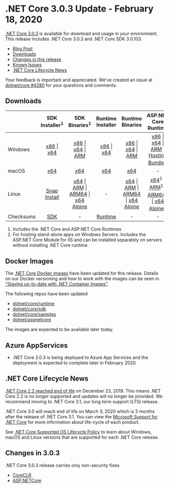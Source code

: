# .NET Core 3.0.3 Update - February 18, 2020

[.NET Core 3.0.3](https://dotnet.microsoft.com/download/dotnet/3.0) is available for download and usage in your environment. This release includes .NET Core 3.0.3 and .NET Core SDK 3.0.103.

* [Blog Post][dotnet-blog]
* [Downloads](#downloads)
* [Changes in this release](#changes-in-303)
* [Known Issues](../3.0-known-issues.md)
* [.NET Core Lifecycle News](#net-core-lifecycle-news)

Your feedback is important and appreciated. We've created an issue at [dotnet/core #4280](https://github.com/dotnet/core/issues/4280) for your questions and comments.

## Downloads

|           | SDK Installer<sup>1</sup>                        | SDK Binaries<sup>1</sup>                 | Runtime Installer                                        | Runtime Binaries                                 | ASP.NET Core Runtime           | Windows Desktop Runtime           |
| --------- | :------------------------------------------:     | :----------------------:                 | :---------------------------:                            | :-------------------------:                      | :-----------------:            |:-----------------:            |
| Windows   | [x86][dotnet-sdk-win-x86.exe] \| [x64][dotnet-sdk-win-x64.exe] | [x86][dotnet-sdk-win-x86.zip] \| [x64][dotnet-sdk-win-x64.zip] \| [ARM][dotnet-sdk-win-arm.zip] | [x86][dotnet-runtime-win-x86.exe] \| [x64][dotnet-runtime-win-x64.exe] | [x86][dotnet-runtime-win-x86.zip] \| [x64][dotnet-runtime-win-x64.zip] \| [ARM][dotnet-runtime-win-arm.zip]  | [x86][aspnetcore-runtime-win-x86.exe] \| [x64][aspnetcore-runtime-win-x64.exe] \| [ARM][aspnetcore-runtime-win-arm.zip] \|<br/> [Hosting Bundle][dotnet-hosting-win.exe]<sup>2</sup> | [x86][windowsdesktop-runtime-win-x86.exe] \| [x64][windowsdesktop-runtime-win-x64.exe] |
| macOS     | [x64][dotnet-sdk-osx-x64.pkg]  | [x64][dotnet-sdk-osx-x64.tar.gz]     | [x64][dotnet-runtime-osx-x64.pkg] | [x64][dotnet-runtime-osx-x64.tar.gz] | -<sup></sup> | - |
| Linux     |  [Snap Install][snap-install]  | [x64][dotnet-sdk-linux-x64.tar.gz] \| [ARM][dotnet-sdk-linux-arm.tar.gz] \| [ARM64][dotnet-sdk-linux-arm64.tar.gz] \| [x64 Alpine][dotnet-sdk-linux-musl-x64.tar.gz] | - | [x64][dotnet-runtime-linux-x64.tar.gz] \| [ARM][dotnet-runtime-linux-arm.tar.gz] \| [ARM64][dotnet-runtime-linux-arm64.tar.gz] \| [x64 Alpine][dotnet-runtime-linux-musl-x64.tar.gz] | [x64][aspnetcore-runtime-linux-x64.tar.gz]<sup>1</sup>  \| [ARM][aspnetcore-runtime-linux-arm.tar.gz]<sup>1</sup> \| [ARM64][aspnetcore-runtime-linux-arm64.tar.gz]<sup>1</sup> \| [x64 Alpine][aspnetcore-runtime-linux-musl-x64.tar.gz]<sup>1</sup> | - |
| Checksums | [SDK][checksums-sdk]                             | -                                        | [Runtime][checksums-runtime]                             | - | - | - |

1. Includes the .NET Core and ASP.NET Core Runtimes
2. For hosting stand-alone apps on Windows Servers. Includes the ASP.NET Core Module for IIS and can be installed separately on servers without installing .NET Core runtime.


## Docker Images

The [.NET Core Docker images](https://hub.docker.com/r/microsoft/dotnet/) have been updated for this release. Details on our Docker versioning and how to work with the images can be seen in ["Staying up-to-date with .NET Container Images"](https://devblogs.microsoft.com/dotnet/staying-up-to-date-with-net-container-images/).

The following repos have been updated

* [dotnet/core/runtime](https://github.com/dotnet/dotnet-docker/blob/main/README.runtime.md)
* [dotnet/core/sdk](https://github.com/dotnet/dotnet-docker/blob/main/README.sdk.md)
* [dotnet/core/samples](https://github.com/dotnet/dotnet-docker/blob/main/README.samples.md)
* [dotnet/aspnetcore](https://github.com/dotnet/dotnet-docker/blob/main/README.aspnet.md)

The images are expected to be available later today.


## Azure AppServices

* .NET Core 3.0.3 is being deployed to Azure App Services and the deployment is expected to complete later in February 2020.

## .NET Core Lifecycle News

[.NET Core 2.2 reached end of life](https://github.com/dotnet/announcements/issues/147/) on December 23, 2019. This means .NET Core 2.2 is no longer supported and updates will no longer be provided. We recommend moving to .NET Core 3.1, our long term support (LTS) release.

.NET Core 3.0 will reach end of life on March 3, 2020 which is 3 months after the release of .NET Core 3.1. You can view the [Microsoft Support for .NET Core](../../../support.md) for more information about life-cycle of each product.

See [.NET Core Supported OS Lifecycle Policy](../../../os-lifecycle-policy.md) to learn about Windows, macOS and Linux versions that are supported for each .NET Core release.

## Changes in 3.0.3

.NET Core 3.0.3 release carries only non-security fixes.

* [CoreCLR](https://github.com/dotnet/coreclr/issues?utf8=%E2%9C%93&q=milestone%3A3.0.3+label%3Aservicing-approved)
* [ASP.NETCore](https://github.com/search?q=is%3Apr+label%3AServicing-approved+milestone%3A3.0.3+repo%3Adotnet%2Faspnetcore+repo%3Adotnet%2Fextensions+repo%3Adotnet%2Faspnetcore-tooling+repo%3Adotnet%2Fblazor+repo%3Adotnet%2Fefcore+repo%3Adotnet%2Fef6)

[blob-runtime]: https://builds.dotnet.microsoft.com/dotnet/Runtime/
[blob-sdk]: https://builds.dotnet.microsoft.com/dotnet/Sdk/
[release-notes]: 3.0.3.md


[checksums-runtime]: https://builds.dotnet.microsoft.com/dotnet/checksums/3.0.3-sha.txt
[checksums-sdk]: https://builds.dotnet.microsoft.com/dotnet/checksums/3.0.3-sha.txt

[linux-install]: https://learn.microsoft.com/dotnet/core/install/linux
[dotnet-blog]: https://devblogs.microsoft.com/dotnet/net-core-february-2020/

[snap-install]: 3.0.3-install-instructions.md



[//]: # ( Runtime 3.0.3)
[dotnet-runtime-linux-arm.tar.gz]: https://download.visualstudio.microsoft.com/download/pr/5bc0f5d9-8651-4d2b-bf73-c668127fd7a6/482ba135bde7abe1b4d9ac7aca1d492e/dotnet-runtime-3.0.3-linux-arm.tar.gz
[dotnet-runtime-linux-arm64.tar.gz]: https://download.visualstudio.microsoft.com/download/pr/24687337-74b3-4897-89e4-eec2a743fb70/e12c8e9decba2cadc31e6358c2dad9da/dotnet-runtime-3.0.3-linux-arm64.tar.gz
[dotnet-runtime-linux-musl-x64.tar.gz]: https://download.visualstudio.microsoft.com/download/pr/0c3dbb86-d643-489b-b1a7-d3c386d8fa47/fc9e71cbcca384c03a37e8b5aa9d07be/dotnet-runtime-3.0.3-linux-musl-x64.tar.gz
[dotnet-runtime-linux-x64.tar.gz]: https://download.visualstudio.microsoft.com/download/pr/6ad304ea-28a3-41c6-b30f-f0e1393f41de/83af63265fd59a8bf171417bd5134bb6/dotnet-runtime-3.0.3-linux-x64.tar.gz
[dotnet-runtime-osx-x64.pkg]: https://download.visualstudio.microsoft.com/download/pr/8368f0ac-6410-4f51-bc94-b4569f9ba2c3/8a0f1c12fe3db05323ec9739a7aa7bca/dotnet-runtime-3.0.3-osx-x64.pkg
[dotnet-runtime-osx-x64.tar.gz]: https://download.visualstudio.microsoft.com/download/pr/ab85ac56-066d-4324-94c3-f0f5bfd2e8eb/6d3b9974984dd8b9032a0bb9a0299997/dotnet-runtime-3.0.3-osx-x64.tar.gz
[dotnet-runtime-rhel.6-x64.tar.gz]: https://download.visualstudio.microsoft.com/download/pr/6e47383c-e2b9-4d9a-ac3b-887da34495b1/654097120bb0a624a7f88f872f1cafa9/dotnet-runtime-3.0.3-rhel.6-x64.tar.gz
[dotnet-runtime-win-arm.zip]: https://download.visualstudio.microsoft.com/download/pr/943c49b6-78b1-400c-9e48-b22ca1ff10e5/db14cf3087d92b6eb613b7d61b6c23ba/dotnet-runtime-3.0.3-win-arm.zip
[dotnet-runtime-win-x64.exe]: https://download.visualstudio.microsoft.com/download/pr/fa69f1ae-255d-453c-b4ff-28d832525037/51694be04e411600c2e3361f6c81400d/dotnet-runtime-3.0.3-win-x64.exe
[dotnet-runtime-win-x64.zip]: https://download.visualstudio.microsoft.com/download/pr/15e4e37f-a748-467f-b2f1-9abe313118db/c1d747e823daacbffca069368a690bdd/dotnet-runtime-3.0.3-win-x64.zip
[dotnet-runtime-win-x86.exe]: https://download.visualstudio.microsoft.com/download/pr/43ee0fd4-eba6-4803-ad1f-3508ab8a928a/6ab4fc4ba693870614d72dc52073e339/dotnet-runtime-3.0.3-win-x86.exe
[dotnet-runtime-win-x86.zip]: https://download.visualstudio.microsoft.com/download/pr/cd1505e1-3b9c-4dd6-b94b-476117f28f0b/c549924e17fc7c9be079729bf28fff28/dotnet-runtime-3.0.3-win-x86.zip

[//]: # ( WindowsDesktop 3.0.3)
[windowsdesktop-runtime-win-x64.exe]: https://download.visualstudio.microsoft.com/download/pr/c525a2bb-6e98-4e6e-849e-45241d0db71c/d21612f02b9cae52fa50eb54de905986/windowsdesktop-runtime-3.0.3-win-x64.exe
[windowsdesktop-runtime-win-x86.exe]: https://download.visualstudio.microsoft.com/download/pr/e312618d-85c4-4cad-b660-569b5522eca9/e951e76ebe011b5d3ea1289ef68e8281/windowsdesktop-runtime-3.0.3-win-x86.exe

[//]: # ( ASP 3.0.3)
[aspnetcore-runtime-linux-arm.tar.gz]: https://download.visualstudio.microsoft.com/download/pr/4a6ecb0e-d322-44b1-8137-8e52f9486d1d/c2336dd6d8c7cf7f5d6c1d257f76d369/aspnetcore-runtime-3.0.3-linux-arm.tar.gz
[aspnetcore-runtime-linux-arm64.tar.gz]: https://download.visualstudio.microsoft.com/download/pr/86acdeec-817b-41a1-921d-7a6d8caa45b1/7ac0ea3144ef9266b204bf17d6e20e3c/aspnetcore-runtime-3.0.3-linux-arm64.tar.gz
[aspnetcore-runtime-linux-musl-x64.tar.gz]: https://download.visualstudio.microsoft.com/download/pr/baa7233f-cbd9-486e-bcfd-9c4bd6142d31/c77859cee6f8ddba26b8af1ca1694771/aspnetcore-runtime-3.0.3-linux-musl-x64.tar.gz
[aspnetcore-runtime-linux-x64.tar.gz]: https://download.visualstudio.microsoft.com/download/pr/c25ded8c-70c9-4287-9d25-f7842bca6b93/d03d7e7206c6d98240fd0696054468d0/aspnetcore-runtime-3.0.3-linux-x64.tar.gz
[aspnetcore-runtime-win-arm.zip]: https://download.visualstudio.microsoft.com/download/pr/81a88ac6-cc4f-4cad-a87b-043c9523bd61/cc5cada454049e9ce125860f58c4949d/aspnetcore-runtime-3.0.3-win-arm.zip
[aspnetcore-runtime-win-x64.exe]: https://download.visualstudio.microsoft.com/download/pr/207c4791-a366-4d35-96ed-0bbe10a683d3/1ca408df70ca668ea8e8ec36d2aedf48/aspnetcore-runtime-3.0.3-win-x64.exe
[aspnetcore-runtime-win-x64.zip]: https://download.visualstudio.microsoft.com/download/pr/c6dab355-4d7c-4998-94f2-4157397fa801/f98b118cb0f5428aacbafcbb97bcf980/aspnetcore-runtime-3.0.3-win-x64.zip
[aspnetcore-runtime-win-x86.exe]: https://download.visualstudio.microsoft.com/download/pr/289dff4e-eec9-4d2f-9b4b-fe7524e89e79/db4900dcf54b4bb7dcc8beecb5634695/aspnetcore-runtime-3.0.3-win-x86.exe
[aspnetcore-runtime-win-x86.zip]: https://download.visualstudio.microsoft.com/download/pr/04980341-57ae-4366-bf68-b2b0d7e169c7/d8a32dae7bb764aafb1fb596a3737277/aspnetcore-runtime-3.0.3-win-x86.zip
[dotnet-hosting-win.exe]: https://download.visualstudio.microsoft.com/download/pr/18e13f02-1a28-4fe4-b642-6674408c3673/108e75fd84bf9153ea03ed4011252f9b/dotnet-hosting-3.0.3-win.exe

[//]: # ( SDK 3.0.103 )
[dotnet-sdk-linux-arm.tar.gz]: https://download.visualstudio.microsoft.com/download/pr/4a44d4d2-19c1-485a-8b58-fa06805cddcf/cc805a1ebd9d72099309dcd46492d36f/dotnet-sdk-3.0.103-linux-arm.tar.gz
[dotnet-sdk-linux-arm64.tar.gz]: https://download.visualstudio.microsoft.com/download/pr/eb4ffaf1-b0a9-466d-8440-0220dca8f806/48df585d8d978c5418fa514da6a2bd9b/dotnet-sdk-3.0.103-linux-arm64.tar.gz
[dotnet-sdk-linux-musl-x64.tar.gz]: https://download.visualstudio.microsoft.com/download/pr/66a28bc9-f5c1-454b-b729-986b7c7040be/72285e6d6e74780c63cc061503a2d88a/dotnet-sdk-3.0.103-linux-musl-x64.tar.gz
[dotnet-sdk-linux-x64.tar.gz]: https://download.visualstudio.microsoft.com/download/pr/43f3a3bd-3df2-41e6-beca-3ec4952ca6c4/30fe7779249607d1bb3bb4b20d61a479/dotnet-sdk-3.0.103-linux-x64.tar.gz
[dotnet-sdk-osx-x64.pkg]: https://download.visualstudio.microsoft.com/download/pr/0940cd74-9702-4c11-8ed1-883a4d8b53f3/f699c036a9e6731b4168f22884da2b37/dotnet-sdk-3.0.103-osx-x64.pkg
[dotnet-sdk-osx-x64.tar.gz]: https://download.visualstudio.microsoft.com/download/pr/1c0c10c5-c7f1-463d-b9d3-e11b19f0fd00/984ad2bde8d919c53032d45ae61ff86a/dotnet-sdk-3.0.103-osx-x64.tar.gz
[dotnet-sdk-rhel.6-x64.tar.gz]: https://download.visualstudio.microsoft.com/download/pr/9951d9b5-286a-434b-89a3-18e87f1c5aa4/14e7bf58086f0dd96d98d78af2feb310/dotnet-sdk-3.0.103-rhel.6-x64.tar.gz
[dotnet-sdk-win-arm.zip]: https://download.visualstudio.microsoft.com/download/pr/914b0608-b8ee-4485-87bb-cca2a3f78e1d/68dd03598a4503ad1de4b3a3099c6357/dotnet-sdk-3.0.103-win-arm.zip
[dotnet-sdk-win-x64.exe]: https://download.visualstudio.microsoft.com/download/pr/848d3804-9a9c-42a0-8a53-40329bc7bf76/8f39c7ad960594e5ec7235c333b53733/dotnet-sdk-3.0.103-win-x64.exe
[dotnet-sdk-win-x64.zip]: https://download.visualstudio.microsoft.com/download/pr/874a85a8-de9b-405d-b75e-9c3e9b3ddd0d/eb5f33724a7ba55d47fd12b2f1f8f764/dotnet-sdk-3.0.103-win-x64.zip
[dotnet-sdk-win-x86.exe]: https://download.visualstudio.microsoft.com/download/pr/715dc65d-5906-4365-ab5b-fa8fc8f80a10/32f8fb72e1d704eebee7d8e8cf79f308/dotnet-sdk-3.0.103-win-x86.exe
[dotnet-sdk-win-x86.zip]: https://download.visualstudio.microsoft.com/download/pr/b9728e15-2acb-4a02-ba8e-d122bd2c497c/ad2258b4463a4180187b1fed0f340971/dotnet-sdk-3.0.103-win-x86.zip

[//]: # ( Symbols )

[//]: # ( Runtime 3.0.3)
[dotnet-runtime-linux-arm.tar.gz]: https://download.visualstudio.microsoft.com/download/pr/5bc0f5d9-8651-4d2b-bf73-c668127fd7a6/482ba135bde7abe1b4d9ac7aca1d492e/dotnet-runtime-3.0.3-linux-arm.tar.gz
[dotnet-runtime-linux-arm64.tar.gz]: https://download.visualstudio.microsoft.com/download/pr/24687337-74b3-4897-89e4-eec2a743fb70/e12c8e9decba2cadc31e6358c2dad9da/dotnet-runtime-3.0.3-linux-arm64.tar.gz
[dotnet-runtime-linux-musl-x64.tar.gz]: https://download.visualstudio.microsoft.com/download/pr/0c3dbb86-d643-489b-b1a7-d3c386d8fa47/fc9e71cbcca384c03a37e8b5aa9d07be/dotnet-runtime-3.0.3-linux-musl-x64.tar.gz
[dotnet-runtime-linux-x64.tar.gz]: https://download.visualstudio.microsoft.com/download/pr/6ad304ea-28a3-41c6-b30f-f0e1393f41de/83af63265fd59a8bf171417bd5134bb6/dotnet-runtime-3.0.3-linux-x64.tar.gz
[dotnet-runtime-osx-x64.pkg]: https://download.visualstudio.microsoft.com/download/pr/8368f0ac-6410-4f51-bc94-b4569f9ba2c3/8a0f1c12fe3db05323ec9739a7aa7bca/dotnet-runtime-3.0.3-osx-x64.pkg
[dotnet-runtime-osx-x64.tar.gz]: https://download.visualstudio.microsoft.com/download/pr/ab85ac56-066d-4324-94c3-f0f5bfd2e8eb/6d3b9974984dd8b9032a0bb9a0299997/dotnet-runtime-3.0.3-osx-x64.tar.gz
[dotnet-runtime-rhel.6-x64.tar.gz]: https://download.visualstudio.microsoft.com/download/pr/6e47383c-e2b9-4d9a-ac3b-887da34495b1/654097120bb0a624a7f88f872f1cafa9/dotnet-runtime-3.0.3-rhel.6-x64.tar.gz
[dotnet-runtime-win-arm.zip]: https://download.visualstudio.microsoft.com/download/pr/943c49b6-78b1-400c-9e48-b22ca1ff10e5/db14cf3087d92b6eb613b7d61b6c23ba/dotnet-runtime-3.0.3-win-arm.zip
[dotnet-runtime-win-x64.exe]: https://download.visualstudio.microsoft.com/download/pr/fa69f1ae-255d-453c-b4ff-28d832525037/51694be04e411600c2e3361f6c81400d/dotnet-runtime-3.0.3-win-x64.exe
[dotnet-runtime-win-x64.zip]: https://download.visualstudio.microsoft.com/download/pr/15e4e37f-a748-467f-b2f1-9abe313118db/c1d747e823daacbffca069368a690bdd/dotnet-runtime-3.0.3-win-x64.zip
[dotnet-runtime-win-x86.exe]: https://download.visualstudio.microsoft.com/download/pr/43ee0fd4-eba6-4803-ad1f-3508ab8a928a/6ab4fc4ba693870614d72dc52073e339/dotnet-runtime-3.0.3-win-x86.exe
[dotnet-runtime-win-x86.zip]: https://download.visualstudio.microsoft.com/download/pr/cd1505e1-3b9c-4dd6-b94b-476117f28f0b/c549924e17fc7c9be079729bf28fff28/dotnet-runtime-3.0.3-win-x86.zip

[//]: # ( WindowsDesktop 3.0.3)
[windowsdesktop-runtime-win-x64.exe]: https://download.visualstudio.microsoft.com/download/pr/c525a2bb-6e98-4e6e-849e-45241d0db71c/d21612f02b9cae52fa50eb54de905986/windowsdesktop-runtime-3.0.3-win-x64.exe
[windowsdesktop-runtime-win-x86.exe]: https://download.visualstudio.microsoft.com/download/pr/e312618d-85c4-4cad-b660-569b5522eca9/e951e76ebe011b5d3ea1289ef68e8281/windowsdesktop-runtime-3.0.3-win-x86.exe

[//]: # ( ASP 3.0.3)
[aspnetcore-runtime-linux-arm.tar.gz]: https://download.visualstudio.microsoft.com/download/pr/4a6ecb0e-d322-44b1-8137-8e52f9486d1d/c2336dd6d8c7cf7f5d6c1d257f76d369/aspnetcore-runtime-3.0.3-linux-arm.tar.gz
[aspnetcore-runtime-linux-arm64.tar.gz]: https://download.visualstudio.microsoft.com/download/pr/86acdeec-817b-41a1-921d-7a6d8caa45b1/7ac0ea3144ef9266b204bf17d6e20e3c/aspnetcore-runtime-3.0.3-linux-arm64.tar.gz
[aspnetcore-runtime-linux-musl-x64.tar.gz]: https://download.visualstudio.microsoft.com/download/pr/baa7233f-cbd9-486e-bcfd-9c4bd6142d31/c77859cee6f8ddba26b8af1ca1694771/aspnetcore-runtime-3.0.3-linux-musl-x64.tar.gz
[aspnetcore-runtime-linux-x64.tar.gz]: https://download.visualstudio.microsoft.com/download/pr/c25ded8c-70c9-4287-9d25-f7842bca6b93/d03d7e7206c6d98240fd0696054468d0/aspnetcore-runtime-3.0.3-linux-x64.tar.gz
[aspnetcore-runtime-win-arm.zip]: https://download.visualstudio.microsoft.com/download/pr/81a88ac6-cc4f-4cad-a87b-043c9523bd61/cc5cada454049e9ce125860f58c4949d/aspnetcore-runtime-3.0.3-win-arm.zip
[aspnetcore-runtime-win-x64.exe]: https://download.visualstudio.microsoft.com/download/pr/207c4791-a366-4d35-96ed-0bbe10a683d3/1ca408df70ca668ea8e8ec36d2aedf48/aspnetcore-runtime-3.0.3-win-x64.exe
[aspnetcore-runtime-win-x64.zip]: https://download.visualstudio.microsoft.com/download/pr/c6dab355-4d7c-4998-94f2-4157397fa801/f98b118cb0f5428aacbafcbb97bcf980/aspnetcore-runtime-3.0.3-win-x64.zip
[aspnetcore-runtime-win-x86.exe]: https://download.visualstudio.microsoft.com/download/pr/289dff4e-eec9-4d2f-9b4b-fe7524e89e79/db4900dcf54b4bb7dcc8beecb5634695/aspnetcore-runtime-3.0.3-win-x86.exe
[aspnetcore-runtime-win-x86.zip]: https://download.visualstudio.microsoft.com/download/pr/04980341-57ae-4366-bf68-b2b0d7e169c7/d8a32dae7bb764aafb1fb596a3737277/aspnetcore-runtime-3.0.3-win-x86.zip
[dotnet-hosting-win.exe]: https://download.visualstudio.microsoft.com/download/pr/18e13f02-1a28-4fe4-b642-6674408c3673/108e75fd84bf9153ea03ed4011252f9b/dotnet-hosting-3.0.3-win.exe

[//]: # ( SDK 3.0.103 )
[dotnet-sdk-linux-arm.tar.gz]: https://download.visualstudio.microsoft.com/download/pr/4a44d4d2-19c1-485a-8b58-fa06805cddcf/cc805a1ebd9d72099309dcd46492d36f/dotnet-sdk-3.0.103-linux-arm.tar.gz
[dotnet-sdk-linux-arm64.tar.gz]: https://download.visualstudio.microsoft.com/download/pr/eb4ffaf1-b0a9-466d-8440-0220dca8f806/48df585d8d978c5418fa514da6a2bd9b/dotnet-sdk-3.0.103-linux-arm64.tar.gz
[dotnet-sdk-linux-musl-x64.tar.gz]: https://download.visualstudio.microsoft.com/download/pr/66a28bc9-f5c1-454b-b729-986b7c7040be/72285e6d6e74780c63cc061503a2d88a/dotnet-sdk-3.0.103-linux-musl-x64.tar.gz
[dotnet-sdk-linux-x64.tar.gz]: https://download.visualstudio.microsoft.com/download/pr/43f3a3bd-3df2-41e6-beca-3ec4952ca6c4/30fe7779249607d1bb3bb4b20d61a479/dotnet-sdk-3.0.103-linux-x64.tar.gz
[dotnet-sdk-osx-x64.pkg]: https://download.visualstudio.microsoft.com/download/pr/0940cd74-9702-4c11-8ed1-883a4d8b53f3/f699c036a9e6731b4168f22884da2b37/dotnet-sdk-3.0.103-osx-x64.pkg
[dotnet-sdk-osx-x64.tar.gz]: https://download.visualstudio.microsoft.com/download/pr/1c0c10c5-c7f1-463d-b9d3-e11b19f0fd00/984ad2bde8d919c53032d45ae61ff86a/dotnet-sdk-3.0.103-osx-x64.tar.gz
[dotnet-sdk-rhel.6-x64.tar.gz]: https://download.visualstudio.microsoft.com/download/pr/9951d9b5-286a-434b-89a3-18e87f1c5aa4/14e7bf58086f0dd96d98d78af2feb310/dotnet-sdk-3.0.103-rhel.6-x64.tar.gz
[dotnet-sdk-win-arm.zip]: https://download.visualstudio.microsoft.com/download/pr/914b0608-b8ee-4485-87bb-cca2a3f78e1d/68dd03598a4503ad1de4b3a3099c6357/dotnet-sdk-3.0.103-win-arm.zip
[dotnet-sdk-win-x64.exe]: https://download.visualstudio.microsoft.com/download/pr/848d3804-9a9c-42a0-8a53-40329bc7bf76/8f39c7ad960594e5ec7235c333b53733/dotnet-sdk-3.0.103-win-x64.exe
[dotnet-sdk-win-x64.zip]: https://download.visualstudio.microsoft.com/download/pr/874a85a8-de9b-405d-b75e-9c3e9b3ddd0d/eb5f33724a7ba55d47fd12b2f1f8f764/dotnet-sdk-3.0.103-win-x64.zip
[dotnet-sdk-win-x86.exe]: https://download.visualstudio.microsoft.com/download/pr/715dc65d-5906-4365-ab5b-fa8fc8f80a10/32f8fb72e1d704eebee7d8e8cf79f308/dotnet-sdk-3.0.103-win-x86.exe
[dotnet-sdk-win-x86.zip]: https://download.visualstudio.microsoft.com/download/pr/b9728e15-2acb-4a02-ba8e-d122bd2c497c/ad2258b4463a4180187b1fed0f340971/dotnet-sdk-3.0.103-win-x86.zip

[//]: # ( Symbols )